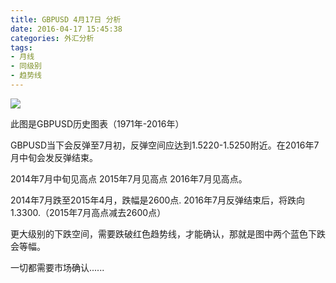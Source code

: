 ```yaml
---
title: GBPUSD 4月17日 分析
date: 2016-04-17 15:45:38
categories: 外汇分析
tags:
- 月线
- 同级别
- 趋势线
---
```

![](http://eurusd.qiniudn.com/144.png)

此图是GBPUSD历史图表（1971年-2016年）

GBPUSD当下会反弹至7月初，反弹空间应达到1.5220-1.5250附近。在2016年7月中旬会发反弹结束。

2014年7月中旬见高点 2015年7月见高点 2016年7月见高点。

2014年7月跌至2015年4月，跌幅是2600点. 2016年7月反弹结束后，将跌向1.3300.（2015年7月高点减去2600点）

更大级别的下跌空间，需要跌破红色趋势线，才能确认，那就是图中两个蓝色下跌会等幅。

一切都需要市场确认......

